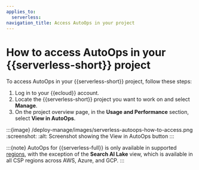 ```yaml
---
applies_to:
  serverless:
navigation_title: Access AutoOps in your project
---
```


# How to access AutoOps in your {{serverless-short}} project

To access AutoOps in your {{serverless-short}} project, follow these steps:

1. Log in to your {{ecloud}} account.
2. Locate the {{serverless-short}} project you want to work on and select **Manage**.
3. On the project overview page, in the **Usage and Performance** section, select **View in AutoOps**.

:::{image} /deploy-manage/images/serverless-autoops-how-to-access.png
:screenshot:
:alt: Screenshot showing the View in AutoOps button
:::

:::{note} 
AutoOps for {{serverless-full}} is only available in supported [regions](ec-autoops-regions.md#autoops-for-serverless-full-regions), with the exception of the **Search AI Lake** view, which is available in all CSP regions across AWS, Azure, and GCP.
:::

